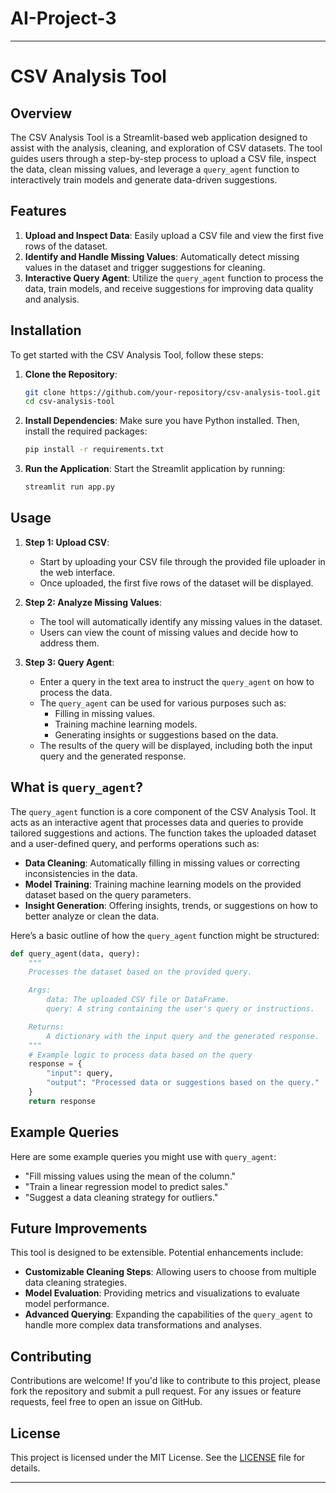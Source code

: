# AI-Project-3

---

# CSV Analysis Tool

## Overview

The CSV Analysis Tool is a Streamlit-based web application designed to assist with the analysis, cleaning, and exploration of CSV datasets. The tool guides users through a step-by-step process to upload a CSV file, inspect the data, clean missing values, and leverage a `query_agent` function to interactively train models and generate data-driven suggestions.

## Features

1. **Upload and Inspect Data**: Easily upload a CSV file and view the first five rows of the dataset.
2. **Identify and Handle Missing Values**: Automatically detect missing values in the dataset and trigger suggestions for cleaning.
3. **Interactive Query Agent**: Utilize the `query_agent` function to process the data, train models, and receive suggestions for improving data quality and analysis.

## Installation

To get started with the CSV Analysis Tool, follow these steps:

1. **Clone the Repository**:

   ```bash
   git clone https://github.com/your-repository/csv-analysis-tool.git
   cd csv-analysis-tool
   ```

2. **Install Dependencies**:
   Make sure you have Python installed. Then, install the required packages:
   ```bash
   pip install -r requirements.txt
   ```

3. **Run the Application**:
   Start the Streamlit application by running:
   ```bash
   streamlit run app.py
   ```

## Usage

1. **Step 1: Upload CSV**:
   - Start by uploading your CSV file through the provided file uploader in the web interface.
   - Once uploaded, the first five rows of the dataset will be displayed.

2. **Step 2: Analyze Missing Values**:
   - The tool will automatically identify any missing values in the dataset.
   - Users can view the count of missing values and decide how to address them.

3. **Step 3: Query Agent**:
   - Enter a query in the text area to instruct the `query_agent` on how to process the data.
   - The `query_agent` can be used for various purposes such as:
     - Filling in missing values.
     - Training machine learning models.
     - Generating insights or suggestions based on the data.
   - The results of the query will be displayed, including both the input query and the generated response.

## What is `query_agent`?

The `query_agent` function is a core component of the CSV Analysis Tool. It acts as an interactive agent that processes data and queries to provide tailored suggestions and actions. The function takes the uploaded dataset and a user-defined query, and performs operations such as:

- **Data Cleaning**: Automatically filling in missing values or correcting inconsistencies in the data.
- **Model Training**: Training machine learning models on the provided dataset based on the query parameters.
- **Insight Generation**: Offering insights, trends, or suggestions on how to better analyze or clean the data.

Here’s a basic outline of how the `query_agent` function might be structured:

```python
def query_agent(data, query):
    """
    Processes the dataset based on the provided query.

    Args:
        data: The uploaded CSV file or DataFrame.
        query: A string containing the user's query or instructions.

    Returns:
        A dictionary with the input query and the generated response.
    """
    # Example logic to process data based on the query
    response = {
        "input": query,
        "output": "Processed data or suggestions based on the query."
    }
    return response
```

## Example Queries

Here are some example queries you might use with `query_agent`:

- "Fill missing values using the mean of the column."
- "Train a linear regression model to predict sales."
- "Suggest a data cleaning strategy for outliers."

## Future Improvements

This tool is designed to be extensible. Potential enhancements include:

- **Customizable Cleaning Steps**: Allowing users to choose from multiple data cleaning strategies.
- **Model Evaluation**: Providing metrics and visualizations to evaluate model performance.
- **Advanced Querying**: Expanding the capabilities of the `query_agent` to handle more complex data transformations and analyses.

## Contributing

Contributions are welcome! If you'd like to contribute to this project, please fork the repository and submit a pull request. For any issues or feature requests, feel free to open an issue on GitHub.

## License

This project is licensed under the MIT License. See the [LICENSE](LICENSE) file for details.

---
